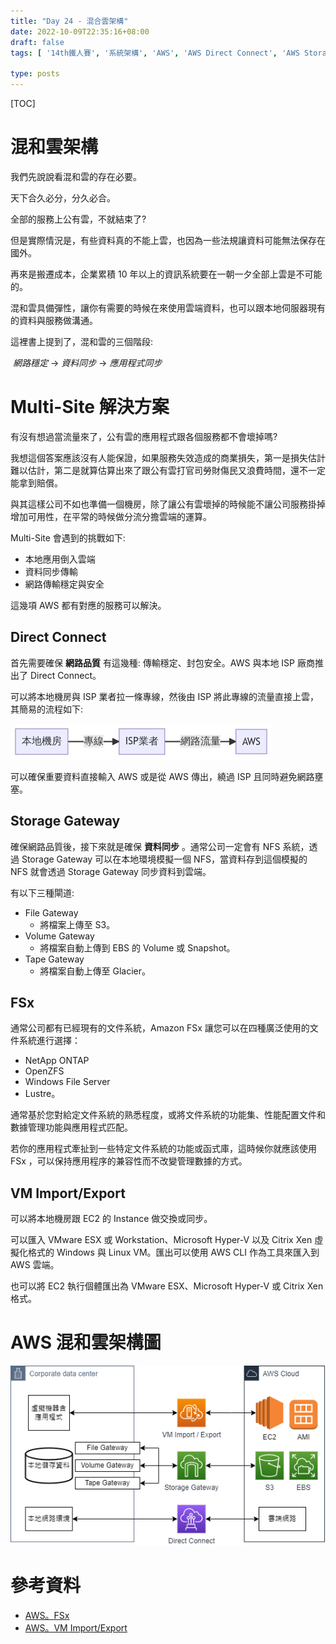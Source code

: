 ```yaml
---
title: "Day 24 - 混合雲架構"
date: 2022-10-09T22:35:16+08:00
draft: false
tags: [ '14th鐵人賽', '系統架構', 'AWS', 'AWS Direct Connect', 'AWS Storage Gateway', 'AWS FSx', 'AWS VM Import/Export' ]

type: posts
---
```




[TOC]

# 混和雲架構

我們先說說看混和雲的存在必要。

天下合久必分，分久必合。

全部的服務上公有雲，不就結束了?

但是實際情況是，有些資料真的不能上雲，也因為一些法規讓資料可能無法保存在國外。

再來是搬遷成本，企業累積 10 年以上的資訊系統要在一朝一夕全部上雲是不可能的。

混和雲具備彈性，讓你有需要的時候在來使用雲端資料，也可以跟本地伺服器現有的資料與服務做溝通。



這裡書上提到了，混和雲的三個階段:

​	*網路穩定* -> *資料同步* -> *應用程式同步*





# Multi-Site 解決方案

有沒有想過當流量來了，公有雲的應用程式跟各個服務都不會壞掉嗎?

我想這個答案應該沒有人能保證，如果服務失效造成的商業損失，第一是損失估計難以估計，第二是就算估算出來了跟公有雲打官司勞財傷民又浪費時間，還不一定能拿到賠償。

與其這樣公司不如也準備一個機房，除了讓公有雲壞掉的時候能不讓公司服務掛掉增加可用性，在平常的時候做分流分擔雲端的運算。

Multi-Site 會遇到的挑戰如下:
- 本地應用倒入雲端
- 資料同步傳輸
- 網路傳輸穩定與安全



這幾項 AWS 都有對應的服務可以解決。



## Direct Connect 

首先需要確保 **網路品質** 有這幾種: 傳輸穩定、封包安全。AWS 與本地 ISP 廠商推出了 Direct Connect。

可以將本地機房與 ISP 業者拉一條專線，然後由 ISP 將此專線的流量直接上雲，其簡易的流程如下:

![](https://raw.githubusercontent.com/kenhong4134/blog-for-it/main/content/posts/iThome%20%E9%90%B5%E4%BA%BA%E8%B3%BD/2022/images/AWS-混合雲-DirectConnect.png)



可以確保重要資料直接輸入 AWS 或是從 AWS 傳出，繞過 ISP 且同時避免網路壅塞。



## Storage Gateway

確保網路品質後，接下來就是確保 **資料同步** 。通常公司一定會有 NFS 系統，透過 Storage Gateway 可以在本地環境模擬一個 NFS，當資料存到這個模擬的 NFS 就會透過 Storage Gateway 同步資料到雲端。

有以下三種閘道:

- File Gateway
  - 將檔案上傳至 S3。
- Volume Gateway
  - 將檔案自動上傳到 EBS 的 Volume 或 Snapshot。
- Tape Gateway
  - 將檔案自動上傳至 Glacier。

## FSx

通常公司都有已經現有的文件系統，Amazon FSx 讓您可以在四種廣泛使用的文件系統進行選擇：

- NetApp ONTAP
- OpenZFS
- Windows File Server 
- Lustre。

通常基於您對給定文件系統的熟悉程度，或將文件系統的功能集、性能配置文件和數據管理功能與應用程式匹配。

若你的應用程式牽扯到一些特定文件系統的功能或函式庫，這時候你就應該使用 FSx ，可以保持應用程序的兼容性而不改變管理數據的方式。



## VM Import/Export

可以將本地機房跟 EC2 的 Instance 做交換或同步。

可以匯入 VMware ESX 或 Workstation、Microsoft Hyper-V 以及 Citrix Xen 虛擬化格式的 Windows 與 Linux VM。匯出可以使用 AWS CLI 作為工具來匯入到 AWS 雲端。

也可以將 EC2 執行個體匯出為 VMware ESX、Microsoft Hyper-V 或 Citrix Xen 格式。



# AWS 混和雲架構圖

![AWS-混合雲架構.drawio](https://raw.githubusercontent.com/kenhong4134/blog-for-it/main/content/posts/iThome%20%E9%90%B5%E4%BA%BA%E8%B3%BD/2022/images/AWS-混合雲架構.drawio.png)



# 參考資料

- [AWS。FSx](https://aws.amazon.com/tw/fsx/when-to-choose-fsx/?refid=30ef8e27-201f-4959-b6d2-de9e186bb48f)
- [AWS。VM Import/Export](https://aws.amazon.com/tw/ec2/vm-import/)

